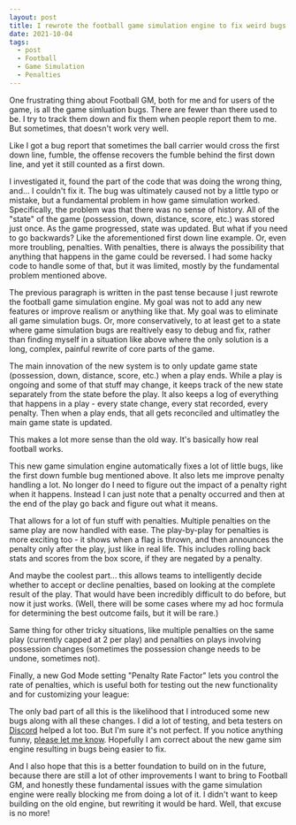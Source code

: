 ```yaml
---
layout: post
title: I rewrote the football game simulation engine to fix weird bugs and improve penalties
date: 2021-10-04
tags:
  - post
  - Football
  - Game Simulation
  - Penalties
---
```


One frustrating thing about Football GM, both for me and for users of the game, is all the game simluation bugs. There are fewer than there used to be. I try to track them down and fix them when people report them to me. But sometimes, that doesn't work very well.

Like I got a bug report that sometimes the ball carrier would cross the first down line, fumble, the offense recovers the fumble behind the first down line, and yet it still counted as a first down.

I investigated it, found the part of the code that was doing the wrong thing, and... I couldn't fix it. The bug was ultimately caused not by a little typo or mistake, but a fundamental problem in how game simulation worked. Specifically, the problem was that there was no sense of history. All of the "state" of the game (possession, down, distance, score, etc.) was stored just once. As the game progressed, state was updated. But what if you need to go backwards? Like the aforementioned first down line example. Or, even more troubling, penalties. With penalties, there is always the possibility that anything that happens in the game could be reversed. I had some hacky code to handle some of that, but it was limited, mostly by the fundamental problem mentioned above.

<!--more-->

The previous paragraph is written in the past tense because I just rewrote the football game simulation engine. My goal was not to add any new features or improve realism or anything like that. My goal was to eliminate all game simulation bugs. Or, more conservatively, to at least get to a state where game simulation bugs are realtively easy to debug and fix, rather than finding myself in a situation like above where the only solution is a long, complex, painful rewrite of core parts of the game.

The main innovation of the new system is to only update game state (possession, down, distance, score, etc.) when a play ends. While a play is ongoing and some of that stuff may change, it keeps track of the new state separately from the state before the play. It also keeps a log of everything that happens in a play - every state change, every stat recorded, every penalty. Then when a play ends, that all gets reconciled and ultimatley the main game state is updated.

This makes a lot more sense than the old way. It's basically how real football works.

This new game simulation engine automatically fixes a lot of little bugs, like the first down fumble bug mentioned above. It also lets me improve penalty handling a lot. No longer do I need to figure out the impact of a penalty right when it happens. Instead I can just note that a penalty occurred and then at the end of the play go back and figure out what it means.

That allows for a lot of fun stuff with penalties. Multiple penalties on the same play are now handled with ease. The play-by-play for penalties is more exciting too - it shows when a flag is thrown, and then announces the penalty only after the play, just like in real life. This includes rolling back stats and scores from the box score, if they are negated by a penalty.

And maybe the coolest part... this allows teams to intelligently decide whether to accept or decline penalties, based on looking at the complete result of the play. That would have been incredibly difficult to do before, but now it just works. (Well, there will be some cases where my ad hoc formula for determining the best outcome fails, but it will be rare.)

Same thing for other tricky situations, like multiple penalties on the same play (currently capped at 2 per play) and penalties on plays involving possession changes (sometimes the possession change needs to be undone, sometimes not).

Finally, a new God Mode setting "Penalty Rate Factor" lets you control the rate of penalties, which is useful both for testing out the new functionality and for customizing your league:

The only bad part of all this is the likelihood that I introduced some new bugs along with all these changes. I did a lot of testing, and beta testers on [Discord](/discord/) helped a lot too. But I'm sure it's not perfect. If you notice anything funny, [please let me know](/contact/). Hopefully I am correct about the new game sim engine resulting in bugs being easier to fix.

And I also hope that this is a better foundation to build on in the future, because there are still a lot of other improvements I want to bring to Football GM, and honestly these fundamental issues with the game simulation engine were really blocking me from doing a lot of it. I didn't want to keep building on the old engine, but rewriting it would be hard. Well, that excuse is no more!

